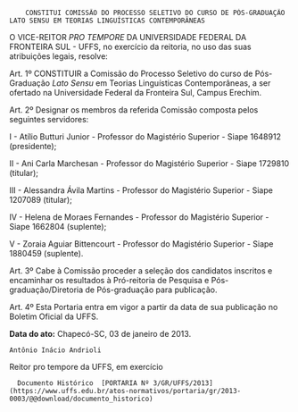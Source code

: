         CONSTITUI COMISSÃO DO PROCESSO SELETIVO DO CURSO DE PÓS-GRADUAÇÃO LATO SENSU EM TEORIAS LINGUÍSTICAS CONTEMPORÂNEAS  

O VICE-REITOR *PRO TEMPORE* DA UNIVERSIDADE FEDERAL DA FRONTEIRA SUL - UFFS, no exercício da reitoria, no uso das suas atribuições legais, resolve:

 Art. 1º CONSTITUIR a Comissão do Processo Seletivo do curso de Pós-Graduação *Lato Sensu* em Teorias Linguísticas Contemporâneas, a ser ofertado na Universidade Federal da Fronteira Sul, Campus Erechim.

 Art. 2º Designar os membros da referida Comissão composta pelos seguintes servidores:

 I - Atílio Butturi Junior - Professor do Magistério Superior - Siape 1648912 (presidente);

 II - Ani Carla Marchesan - Professor do Magistério Superior - Siape 1729810 (titular);

 III - Alessandra Ávila Martins - Professor do Magistério Superior - Siape 1207089 (titular);

 IV - Helena de Moraes Fernandes - Professor do Magistério Superior - Siape 1662804 (suplente);

 V - Zoraia Aguiar Bittencourt - Professor do Magistério Superior - Siape 1880459 (suplente).

 Art. 3º Cabe à Comissão proceder a seleção dos candidatos inscritos e encaminhar os resultados à Pró-reitoria de Pesquisa e Pós-graduação/Diretoria de Pós-graduação para publicação.

 Art. 4º Esta Portaria entra em vigor a partir da data de sua publicação no Boletim Oficial da UFFS.

  

   **Data do ato:** Chapecó-SC, 03 de janeiro de 2013.   
 

    Antônio Inácio Andrioli   
 Reitor pro tempore da UFFS, em exercício 

      Documento Histórico  [PORTARIA Nº 3/GR/UFFS/2013](https://www.uffs.edu.br/atos-normativos/portaria/gr/2013-0003/@@download/documento_historico)     
      